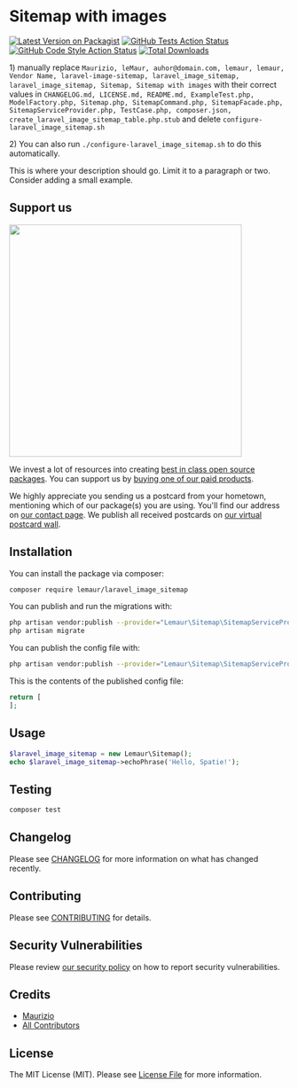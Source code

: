 # Sitemap with images

[![Latest Version on Packagist](https://img.shields.io/packagist/v/lemaur/laravel_image_sitemap.svg?style=flat-square)](https://packagist.org/packages/lemaur/laravel_image_sitemap)
[![GitHub Tests Action Status](https://img.shields.io/github/workflow/status/lemaur/laravel_image_sitemap/run-tests?label=tests)](https://github.com/lemaur/laravel_image_sitemap/actions?query=workflow%3Arun-tests+branch%3Amaster)
[![GitHub Code Style Action Status](https://img.shields.io/github/workflow/status/lemaur/laravel_image_sitemap/Check%20&%20fix%20styling?label=code%20style)](https://github.com/lemaur/laravel_image_sitemap/actions?query=workflow%3A"Check+%26+fix+styling"+branch%3Amaster)
[![Total Downloads](https://img.shields.io/packagist/dt/lemaur/laravel_image_sitemap.svg?style=flat-square)](https://packagist.org/packages/lemaur/laravel_image_sitemap)

[](delete) 1) manually replace `Maurizio, leMaur, auhor@domain.com, lemaur, lemaur, Vendor Name, laravel-image-sitemap, laravel_image_sitemap, laravel_image_sitemap, Sitemap, Sitemap with images` with their correct values
[](delete) in `CHANGELOG.md, LICENSE.md, README.md, ExampleTest.php, ModelFactory.php, Sitemap.php, SitemapCommand.php, SitemapFacade.php, SitemapServiceProvider.php, TestCase.php, composer.json, create_laravel_image_sitemap_table.php.stub`
[](delete) and delete `configure-laravel_image_sitemap.sh`

[](delete) 2) You can also run `./configure-laravel_image_sitemap.sh` to do this automatically.

This is where your description should go. Limit it to a paragraph or two. Consider adding a small example.

## Support us

[<img src="https://github-ads.s3.eu-central-1.amazonaws.com/package-laravel_image_sitemap-laravel.jpg?t=1" width="419px" />](https://spatie.be/github-ad-click/package-laravel_image_sitemap-laravel)

We invest a lot of resources into creating [best in class open source packages](https://spatie.be/open-source). You can support us by [buying one of our paid products](https://spatie.be/open-source/support-us).

We highly appreciate you sending us a postcard from your hometown, mentioning which of our package(s) you are using. You'll find our address on [our contact page](https://spatie.be/about-us). We publish all received postcards on [our virtual postcard wall](https://spatie.be/open-source/postcards).

## Installation

You can install the package via composer:

```bash
composer require lemaur/laravel_image_sitemap
```

You can publish and run the migrations with:

```bash
php artisan vendor:publish --provider="Lemaur\Sitemap\SitemapServiceProvider" --tag="laravel_image_sitemap-migrations"
php artisan migrate
```

You can publish the config file with:
```bash
php artisan vendor:publish --provider="Lemaur\Sitemap\SitemapServiceProvider" --tag="laravel_image_sitemap-config"
```

This is the contents of the published config file:

```php
return [
];
```

## Usage

```php
$laravel_image_sitemap = new Lemaur\Sitemap();
echo $laravel_image_sitemap->echoPhrase('Hello, Spatie!');
```

## Testing

```bash
composer test
```

## Changelog

Please see [CHANGELOG](CHANGELOG.md) for more information on what has changed recently.

## Contributing

Please see [CONTRIBUTING](.github/CONTRIBUTING.md) for details.

## Security Vulnerabilities

Please review [our security policy](../../security/policy) on how to report security vulnerabilities.

## Credits

- [Maurizio](https://github.com/leMaur)
- [All Contributors](../../contributors)

## License

The MIT License (MIT). Please see [License File](LICENSE.md) for more information.
